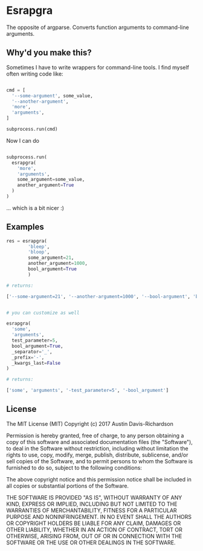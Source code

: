 # Esrapgra

The opposite of argparse. Converts function arguments to command-line
arguments.

## Why'd you make this?


Sometimes I have to write wrappers for command-line tools. I find myself often
writing code like:


```python

cmd = [
  '--some-argument', some_value,
  '--another-argument',
  'more',
  'arguments',
]

subprocess.run(cmd)

```

Now I can do

```python

subprocess.run(
  esrapgra(
    'more',
    'arguments',
    some_argument=some_value,
    another_argument=True
  )
)
```

... which is a bit nicer :)


## Examples


```python
res = esrapgra(
        'bleep',
        'bloop',
        some_argument=21,
        another_argument=1000,
        bool_argument=True
        )

# returns:

['--some-argument=21', '--another-argument=1000', '--bool-argument', 'bleep', 'bloop']


# you can customize as well

esrapgra(
  'some',
  'arguments',
  test_parameter=5,
  bool_argument=True,
  _separator='_',
  _prefix='-',
  _kwargs_last=False
)

# returns:

['some', 'arguments', '-test_parameter=5', '-bool_argument']
```

## License

The MIT License (MIT)
Copyright (c) 2017 Austin Davis-Richardson

Permission is hereby granted, free of charge, to any person obtaining a copy
of this software and associated documentation files (the "Software"), to deal
in the Software without restriction, including without limitation the rights
to use, copy, modify, merge, publish, distribute, sublicense, and/or sell
copies of the Software, and to permit persons to whom the Software is
furnished to do so, subject to the following conditions:

The above copyright notice and this permission notice shall be included in
all copies or substantial portions of the Software.

THE SOFTWARE IS PROVIDED "AS IS", WITHOUT WARRANTY OF ANY KIND, EXPRESS OR
IMPLIED, INCLUDING BUT NOT LIMITED TO THE WARRANTIES OF MERCHANTABILITY,
FITNESS FOR A PARTICULAR PURPOSE AND NONINFRINGEMENT. IN NO EVENT SHALL THE
AUTHORS OR COPYRIGHT HOLDERS BE LIABLE FOR ANY CLAIM, DAMAGES OR OTHER
LIABILITY, WHETHER IN AN ACTION OF CONTRACT, TORT OR OTHERWISE, ARISING FROM,
OUT OF OR IN CONNECTION WITH THE SOFTWARE OR THE USE OR OTHER DEALINGS IN
THE SOFTWARE.
